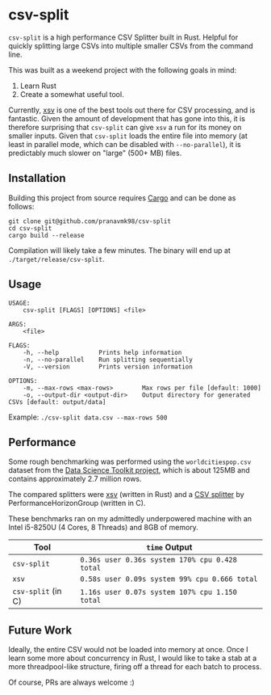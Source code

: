 # csv-split

`csv-split` is a high performance CSV Splitter built in Rust. Helpful for quickly
splitting large CSVs into multiple smaller CSVs from the command line.

This was built as a weekend project with the following goals in mind:

1. Learn Rust
2. Create a somewhat useful tool.

Currently, [xsv](https://github.com/BurntSushi/xsv) is one of the best tools out
there for CSV processing, and is fantastic. Given the amount of development that has
gone into this, it is therefore surprising that `csv-split` can give `xsv` a run
for its money on smaller inputs. Given that `csv-split` loads the entire file into
memory (at least in parallel mode, which can be disabled with `--no-parallel`),
it is predictably much slower on "large" (500+ MB) files.

## Installation

Building this project from source requires [Cargo](https://crates.io/install) and
can be done as follows:

```
git clone git@github.com/pranavmk98/csv-split
cd csv-split
cargo build --release
```

Compilation will likely take a few minutes. The binary will end up at `./target/release/csv-split`.

## Usage

```
USAGE:
    csv-split [FLAGS] [OPTIONS] <file>

ARGS:
    <file>    

FLAGS:
    -h, --help           Prints help information
    -n, --no-parallel    Run splitting sequentially
    -V, --version        Prints version information

OPTIONS:
    -m, --max-rows <max-rows>        Max rows per file [default: 1000]
    -o, --output-dir <output-dir>    Output directory for generated CSVs [default: output/data]
```

Example: `./csv-split data.csv --max-rows 500`

## Performance

Some rough benchmarking was performed using the `worldcitiespop.csv` dataset from
the [Data Science Toolkit project](https://github.com/petewarden/dstkdata/), which
is about 125MB and contains approximately 2.7 million rows.

The compared splitters were [xsv](https://github.com/BurntSushi/xsv) (written
in Rust) and a [CSV splitter](https://github.com/PerformanceHorizonGroup/csv-split)
by PerformanceHorizonGroup (written in C).

These benchmarks ran on my admittedly underpowered machine with an Intel i5-8250U
(4 Cores, 8 Threads) and 8GB of memory.

| Tool                | `time` Output                                  |
| ------------------- | ---------------------------------------------- |
| `csv-split`         | `0.36s user 0.36s system 170% cpu 0.428 total` |
| `xsv`               | `0.58s user 0.09s system 99% cpu 0.666 total`  |
| `csv-split`  (in C) | `1.16s user 0.07s system 107% cpu 1.150 total` |

## Future Work

Ideally, the entire CSV would not be loaded into memory at once. Once I learn some
more about concurrency in Rust, I would like to take a stab at a more threadpool-like
structure, firing off a thread for each batch to process.

Of course, PRs are always welcome :)
